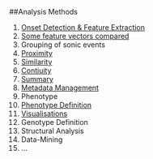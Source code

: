 ##Analysis Methods

1. [Onset Detection & Feature Extraction](http://nbviewer.ipython.org/github/bastustrump/genimpro/blob/master/notebooks/feature%20extraction.ipynb)
2. [Some feature vectors compared](http://nbviewer.ipython.org/github/bastustrump/genimpro/blob/master/notebooks/compare%20feature%20plots.ipynb)
3. Grouping of sonic events
  1. [Proximity](http://nbviewer.ipython.org/github/bastustrump/genimpro/blob/master/notebooks/grouping%201.ipynb)
  2. [Similarity](http://nbviewer.ipython.org/github/bastustrump/genimpro/blob/master/notebooks/grouping2.ipynb)
  3. [Contiuity](http://nbviewer.ipython.org/github/bastustrump/genimpro/blob/master/notebooks/grouping3.ipynb)
  4. [Summary](http://nbviewer.ipython.org/github/bastustrump/genimpro/blob/master/notebooks/grouping.ipynb)
4. [Metadata Management](http://nbviewer.ipython.org/github/bastustrump/genimpro/blob/master/notebooks/metadata1.ipynb)
5. Phenotype 
  1. [Phenotype Definition](http://nbviewer.ipython.org/github/bastustrump/genimpro/blob/master/notebooks/phenotype1.ipynb)
  2. [Visualisations](http://nbviewer.ipython.org/github/bastustrump/genimpro/blob/master/notebooks/phenotype2.ipynb)
6. Genotype Definition
7. Structural Analysis
  1. Data-Mining
  2. ...